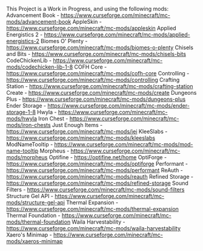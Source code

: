 This Project is a Work in Progress, and using the following mods:
Advancement Book - https://www.curseforge.com/minecraft/mc-mods/advancement-book
AppleSkin - https://www.curseforge.com/minecraft/mc-mods/appleskin
Applied Energistics 2 - https://www.curseforge.com/minecraft/mc-mods/applied-energistics-2
Biomes O' Plenty - https://www.curseforge.com/minecraft/mc-mods/biomes-o-plenty
Chisels and Bits - https://www.curseforge.com/minecraft/mc-mods/chisels-bits
CodeChickenLib - https://www.curseforge.com/minecraft/mc-mods/codechicken-lib-1-8
COFH Core - https://www.curseforge.com/minecraft/mc-mods/cofh-core
Controlling - https://www.curseforge.com/minecraft/mc-mods/controlling
Crafting Station - https://www.curseforge.com/minecraft/mc-mods/crafting-station
Create - https://www.curseforge.com/minecraft/mc-mods/create
Dungeons Plus - https://www.curseforge.com/minecraft/mc-mods/dungeons-plus
Ender Storage - https://www.curseforge.com/minecraft/mc-mods/ender-storage-1-8
Hwyla - https://www.curseforge.com/minecraft/mc-mods/hwyla
Iron Chest - https://www.curseforge.com/minecraft/mc-mods/iron-chests
Just Enough Items - https://www.curseforge.com/minecraft/mc-mods/jei
KleeSlabs -  https://www.curseforge.com/minecraft/mc-mods/kleeslabs
ModNameTooltip - https://www.curseforge.com/minecraft/mc-mods/mod-name-tooltip
Morpheus - https://www.curseforge.com/minecraft/mc-mods/morpheus
Optifine - https://optifine.net/home
OptiForge - https://www.curseforge.com/minecraft/mc-mods/optiforge
Performant - https://www.curseforge.com/minecraft/mc-mods/performant
ReAuth - https://www.curseforge.com/minecraft/mc-mods/reauth
Refined Storage - https://www.curseforge.com/minecraft/mc-mods/refined-storage
Sound Filters - https://www.curseforge.com/minecraft/mc-mods/sound-filters
Structure Gel API - https://www.curseforge.com/minecraft/mc-mods/structure-gel-api
Thermal Expansion - https://www.curseforge.com/minecraft/mc-mods/thermal-expansion
Thermal Foundation - https://www.curseforge.com/minecraft/mc-mods/thermal-foundation
Waila Harvestability - https://www.curseforge.com/minecraft/mc-mods/waila-harvestability
Xaero's Minimap - https://www.curseforge.com/minecraft/mc-mods/xaeros-minimap